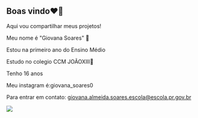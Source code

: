 ## Boas vindo❤️‍🔥
 
 Aqui vou compartilhar meus projetos!

Meu nome é "Giovana Soares" 💋

Estou na primeiro ano do Ensino Médio 

Estudo no colegio CCM JOÃOXIII🏫

Tenho 16 anos

Meu instagram é:giovana_soares0

Para entrar em contato: giovana.almeida.soares.escola@escola.pr.gov.br

![](https://media1.tenor.com/m/1hyzQj_f5PgAAAAC/kitten-love.gif)
